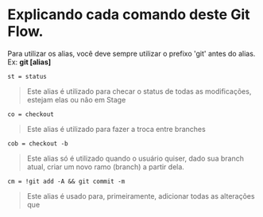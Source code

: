 # Explicando cada comando deste Git Flow.
Para utilizar os alias, você deve sempre utilizar o prefixo 'git' antes do alias.
Ex: **git [alias]** 

```
st = status
```
> Este alias é utilizado para checar o status de todas as modificações, estejam elas ou não em Stage

```
co = checkout
```

> Este alias é utilizado para fazer a troca entre branches

```
cob = checkout -b
```

> Este alias só é utilizado quando o usuário quiser, dado sua branch atual, criar um novo ramo (branch) a partir dela.

```
cm = !git add -A && git commit -m
```

> Este alias é usado para, primeiramente, adicionar todas as alterações que 
